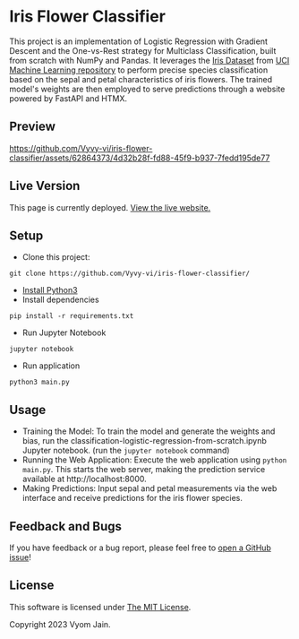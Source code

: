# Iris Flower Classifier


This project is an implementation of Logistic Regression with Gradient Descent and the One-vs-Rest strategy for Multiclass Classification, built from scratch with NumPy and Pandas. It leverages the [Iris Dataset](https://archive.ics.uci.edu/dataset/53/iris) from [UCI Machine Learning repository](https://archive.ics.uci.edu/) to perform precise species classification based on the sepal and petal characteristics of iris flowers.
The trained model's weights are then employed to serve predictions through a website powered by FastAPI and HTMX.

## Preview

https://github.com/Vyvy-vi/iris-flower-classifier/assets/62864373/4d32b28f-fd88-45f9-b937-7fedd195de77


## Live Version

This page is currently deployed. [View the live website.](https://iris-flower-ml.vercel.app/)

## Setup
- Clone this project:
```
git clone https://github.com/Vyvy-vi/iris-flower-classifier/
```
- [Install Python3](https://www.python.org/downloads/)
- Install dependencies
```
pip install -r requirements.txt
```
- Run Jupyter Notebook
```
jupyter notebook
```
- Run application
```
python3 main.py
```

## Usage

- Training the Model: To train the model and generate the weights and bias, run
  the classification-logistic-regression-from-scratch.ipynb Jupyter notebook.
(run the `jupyter notebook` command) 
- Running the Web Application: Execute the web application using `python main.py`. This starts the web server, making the prediction service available at http://localhost:8000.
- Making Predictions: Input sepal and petal measurements via the web interface and receive predictions for the iris flower species.


## Feedback and Bugs

If you have feedback or a bug report, please feel free to [open a GitHub issue](https://github.com/Vyvy-vi/iris-flower-classifier/issues/new/choose)!

## License

This software is licensed under [The MIT License](LICENSE).

Copyright 2023 Vyom Jain.

